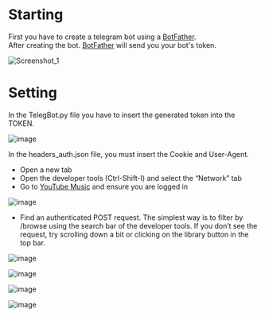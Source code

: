 # Starting

First you have to create a telegram bot using a [BotFather](https://t.me/BotFather).  
After creating the bot. [BotFather](https://t.me/BotFather) will send you your bot's token.  
  
![Screenshot_1](https://user-images.githubusercontent.com/20659925/178162944-3868c067-6d90-467b-9d51-4f929ea07b23.png)  
# Setting
In the TelegBot.py file you have to insert the generated token into the TOKEN.  


![image](https://user-images.githubusercontent.com/20659925/178163089-5fb56430-1020-4c93-9315-9ca41a0921b8.png)  

In the headers_auth.json file, you must insert the Cookie and User-Agent.  
* Open a new tab  
* Open the developer tools (Ctrl-Shift-I) and select the “Network” tab  
* Go to [YouTube Music](https://music.youtube.com) and ensure you are logged in

![image](https://user-images.githubusercontent.com/20659925/178163460-dd89957a-fcf3-4904-a26c-685489b29f6c.png)  
* Find an authenticated POST request. The simplest way is to filter by /browse using the search bar of the developer tools. If you don’t see the request, try scrolling down a bit or clicking on the library button in the top bar.

![image](https://user-images.githubusercontent.com/20659925/178163481-ee1e4127-3cfd-4c18-a11f-d1138fb5018e.png)

![image](https://user-images.githubusercontent.com/20659925/178163502-ab512085-0f53-47c2-8dd3-805e0538dc1f.png)

![image](https://user-images.githubusercontent.com/20659925/178163535-265b319e-4ddf-4c8e-95ad-ed14bafc4c65.png)

![image](https://user-images.githubusercontent.com/20659925/178163593-f207d826-38e0-485e-9f05-368cc7185e15.png)

